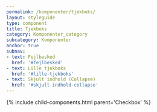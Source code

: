 ```yaml
---
permalink: /komponenter/tjekboks/
layout: styleguide
type: component
title: Tjekboks
category: Komponenter_category
subcategory: Komponenter
anchor: true
subnav:
- text: Fejlbesked
  href: '#fejlbesked'
- text: Lille tjekboks
  href: '#lille-tjekboks'
- text: Skjult indhold (Collapse)
  href: '#skjult-indhold-collapse'
---
```


{% include child-components.html parent='Checkbox' %}
